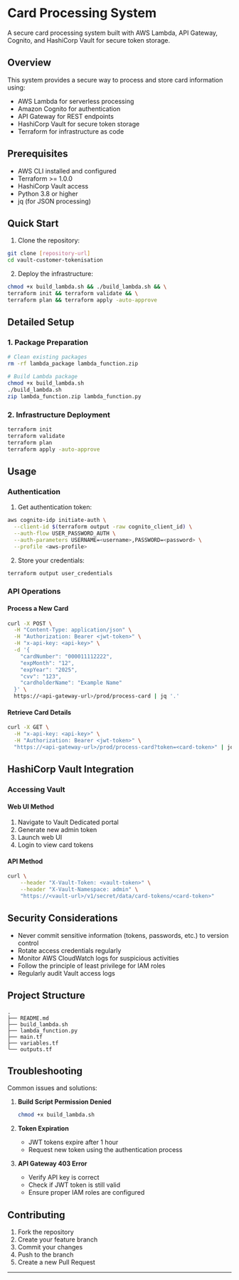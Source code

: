 # Card Processing System

A secure card processing system built with AWS Lambda, API Gateway, Cognito, and HashiCorp Vault for secure token storage.

## Overview

This system provides a secure way to process and store card information using:
- AWS Lambda for serverless processing
- Amazon Cognito for authentication
- API Gateway for REST endpoints
- HashiCorp Vault for secure token storage
- Terraform for infrastructure as code

## Prerequisites

- AWS CLI installed and configured
- Terraform >= 1.0.0
- HashiCorp Vault access
- Python 3.8 or higher
- jq (for JSON processing)

## Quick Start

1. Clone the repository:
```bash
git clone [repository-url]
cd vault-customer-tokenisation
```

2. Deploy the infrastructure:
```bash
chmod +x build_lambda.sh && ./build_lambda.sh && \
terraform init && terraform validate && \
terraform plan && terraform apply -auto-approve
```

## Detailed Setup

### 1. Package Preparation
```bash
# Clean existing packages
rm -rf lambda_package lambda_function.zip

# Build Lambda package
chmod +x build_lambda.sh
./build_lambda.sh
zip lambda_function.zip lambda_function.py
```

### 2. Infrastructure Deployment
```bash
terraform init
terraform validate
terraform plan
terraform apply -auto-approve
```

## Usage

### Authentication

1. Get authentication token:
```bash
aws cognito-idp initiate-auth \
  --client-id $(terraform output -raw cognito_client_id) \
  --auth-flow USER_PASSWORD_AUTH \
  --auth-parameters USERNAME=<username>,PASSWORD=<password> \
  --profile <aws-profile>
```

2. Store your credentials:
```bash
terraform output user_credentials
```

### API Operations

#### Process a New Card

```bash
curl -X POST \
  -H "Content-Type: application/json" \
  -H "Authorization: Bearer <jwt-token>" \
  -H "x-api-key: <api-key>" \
  -d '{
    "cardNumber": "000011112222",
    "expMonth": "12",
    "expYear": "2025",
    "cvv": "123",
    "cardholderName": "Example Name"
  }' \
  https://<api-gateway-url>/prod/process-card | jq '.'
```

#### Retrieve Card Details

```bash
curl -X GET \
  -H "x-api-key: <api-key>" \
  -H "Authorization: Bearer <jwt-token>" \
  "https://<api-gateway-url>/prod/process-card?token=<card-token>" | jq '.'
```

## HashiCorp Vault Integration

### Accessing Vault

#### Web UI Method
1. Navigate to Vault Dedicated portal
2. Generate new admin token
3. Launch web UI
4. Login to view card tokens

#### API Method
```bash
curl \
    --header "X-Vault-Token: <vault-token>" \
    --header "X-Vault-Namespace: admin" \
    "https://<vault-url>/v1/secret/data/card-tokens/<card-token>"
```

## Security Considerations

- Never commit sensitive information (tokens, passwords, etc.) to version control
- Rotate access credentials regularly
- Monitor AWS CloudWatch logs for suspicious activities
- Follow the principle of least privilege for IAM roles
- Regularly audit Vault access logs

## Project Structure

```
.
├── README.md
├── build_lambda.sh
├── lambda_function.py
├── main.tf
├── variables.tf
└── outputs.tf
```

## Troubleshooting

Common issues and solutions:

1. **Build Script Permission Denied**
   ```bash
   chmod +x build_lambda.sh
   ```

2. **Token Expiration**
   - JWT tokens expire after 1 hour
   - Request new token using the authentication process

3. **API Gateway 403 Error**
   - Verify API key is correct
   - Check if JWT token is still valid
   - Ensure proper IAM roles are configured

## Contributing

1. Fork the repository
2. Create your feature branch
3. Commit your changes
4. Push to the branch
5. Create a new Pull Request


---